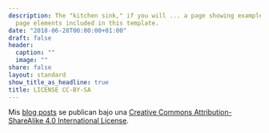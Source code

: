 ```yaml
---
description: The "kitchen sink," if you will ... a page showing examples of type and
  page elements included in this template.
date: "2018-06-28T00:00:00+01:00"
draft: false
header:
  caption: ""
  image: ""
share: false
layout: standard
show_title_as_headline: true
title: LICENSE CC-BY-SA
---
```


Mis [blog posts](/post/) se publican bajo una [Creative Commons Attribution-ShareAlike 4.0 International License](http://creativecommons.org/licenses/by-sa/4.0/).

<center>
<i class="fab fa-creative-commons fa-2x"></i><i class="fab fa-creative-commons-by fa-2x"></i><i class="fab fa-creative-commons-sa fa-2x"></i>
</center>
